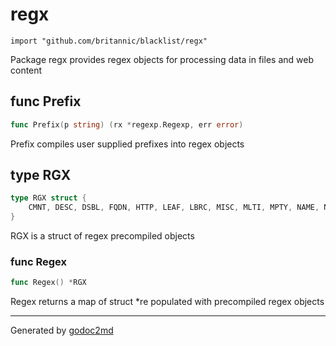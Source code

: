 
# regx
    import "github.com/britannic/blacklist/regx"

Package regx provides regex objects for processing data in files and web content






## func Prefix
``` go
func Prefix(p string) (rx *regexp.Regexp, err error)
```
Prefix compiles user supplied prefixes into regex objects



## type RGX
``` go
type RGX struct {
    CMNT, DESC, DSBL, FQDN, HTTP, LEAF, LBRC, MISC, MLTI, MPTY, NAME, NODE, RBRC, SUFX *regexp.Regexp
}
```
RGX is a struct of regex precompiled objects









### func Regex
``` go
func Regex() *RGX
```
Regex returns a map of struct *re populated with precompiled regex objects










- - -
Generated by [godoc2md](http://godoc.org/github.com/davecheney/godoc2md)